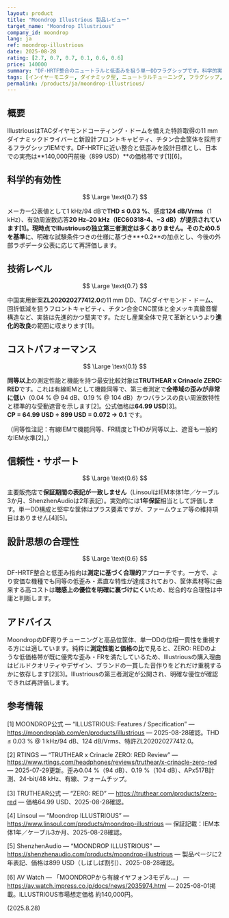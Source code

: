 ```yaml
---
layout: product
title: "Moondrop Illustrious 製品レビュー"
target_name: "Moondrop Illustrious"
company_id: moondrop
lang: ja
ref: moondrop-illustrious
date: 2025-08-28
rating: [2.7, 0.7, 0.7, 0.1, 0.6, 0.6]
price: 140000
summary: "DF-HRTF整合のニュートラルと低歪みを狙う単一DDフラグシップです。科学的実装は堅実ですが、同等測定性能の低価格機が多数あるためコストパフォーマンスは厳しいです。"
tags: [インイヤーモニター, ダイナミック型, ニュートラルチューニング, フラグシップ, プロフェッショナルモニタリング]
permalink: /products/ja/moondrop-illustrious/
---
```

## 概要

IllustriousはTACダイヤモンドコーティング・ドームを備えた特許取得の11 mmダイナミックドライバーと新設計フロントキャビティ、チタン合金筐体を採用するフラグシップIEMです。DF-HRTFに近い整合と低歪みを設計目標とし、日本での実売は**140,000円前後（899 USD）**の価格帯です[1][6]。

## 科学的有効性

$$ \Large \text{0.7} $$

メーカー公表値として1 kHz/94 dBで**THD ≤ 0.03 %**、感度**124 dB/Vrms**（1 kHz）、有効周波数応答**20 Hz–20 kHz（IEC60318-4、−3 dB）**が提示されています[1]。現時点でIllustriousの独立第三者測定は多くありません。そのため**0.5を基準**に、明確な試験条件つきの仕様に基づき**+0.2**の加点とし、今後の外部ラボデータ公表に応じて再評価します。

## 技術レベル

$$ \Large \text{0.7} $$

中国実用新案**ZL202020277412.0**の11 mm DD、TACダイヤモンド・ドーム、回折低減を狙うフロントキャビティ、チタン合金CNC筐体と金メッキ真鍮音響構造など、実装は先進的かつ堅実です。ただし産業全体で見て革新というより**進化的改良**の範囲に収まります[1]。

## コストパフォーマンス

$$ \Large \text{0.1} $$

**同等以上**の測定性能と機能を持つ最安比較対象は**TRUTHEAR x Crinacle ZERO: RED**です。これは有線IEMとして機能同等で、第三者測定で**全帯域の歪みが非常に低い**（0.04 % @ 94 dB、0.19 % @ 104 dB）かつバランスの良い周波数特性と標準的な受動遮音を示します[2]。公式価格は**64.99 USD**[3]。  
**CP = 64.99 USD ÷ 899 USD = 0.072 → 0.1** です。

（同等性注記：有線IEMで機能同等、FR精度とTHDが同等以上、遮音も一般的なIEM水準[2]。）

## 信頼性・サポート

$$ \Large \text{0.6} $$

主要販売店で**保証期間の表記が一致しません**（LinsoulはIEM本体1年／ケーブル3か月、ShenzhenAudioは2年表記）。実効的には**1年保証**相当として評価します。単一DD構成と堅牢な筐体はプラス要素ですが、ファームウェア等の維持項目はありません[4][5]。

## 設計思想の合理性

$$ \Large \text{0.6} $$

DF-HRTF整合と低歪み指向は**測定に基づく合理的**アプローチです。一方で、より安価な機種でも同等の低歪み・素直な特性が達成されており、筐体素材等に由来する高コストは**聴感上の優位を明確に裏づけにくい**ため、総合的な合理性は中庸と判断します。

## アドバイス

MoondropのDF寄りチューニングと高品位筐体、単一DDの位相一貫性を重視する方には適しています。純粋に**測定性能と価格の比**で見ると、ZERO: REDのような低価格帯が既に優秀な歪み・FRを満たしているため、Illustriousの購入理由はビルドクオリティやデザイン、ブランドの一貫した音作りをどれだけ重視するかに依存します[2][3]。Illustriousの第三者測定が公開され、明確な優位が確認できれば再評価します。

## 参考情報

[1] MOONDROP公式 — “ILLUSTRIOUS: Features / Specification” — https://moondroplab.com/en/products/illustrious — 2025-08-28確認。THD ≤ 0.03 % @ 1 kHz/94 dB、124 dB/Vrms、特許ZL202020277412.0。

[2] RTINGS — “TRUTHEAR x Crinacle ZERO: RED Review” — https://www.rtings.com/headphones/reviews/truthear/x-crinacle-zero-red — 2025-07-29更新。歪み0.04 %（94 dB）、0.19 %（104 dB）、APx517B計測、24-bit/48 kHz、有線、フォームチップ。

[3] TRUTHEAR公式 — “ZERO: RED” — https://truthear.com/products/zero-red — 価格64.99 USD、2025-08-28確認。

[4] Linsoul — “Moondrop ILLUSTRIOUS” — https://www.linsoul.com/products/moondrop-illustrious — 保証記載：IEM本体1年／ケーブル3か月、2025-08-28確認。

[5] ShenzhenAudio — “MOONDROP ILLUSTRIOUS” — https://shenzhenaudio.com/products/moondrop-illustrious — 製品ページに2年表記、価格は899 USD（しばしば割引）、2025-08-28確認。

[6] AV Watch — 「MOONDROPから有線イヤフォン3モデル…」 — https://av.watch.impress.co.jp/docs/news/2035974.html — 2025-08-01掲載。ILLUSTRIOUS市場想定価格 約140,000円。

(2025.8.28)

